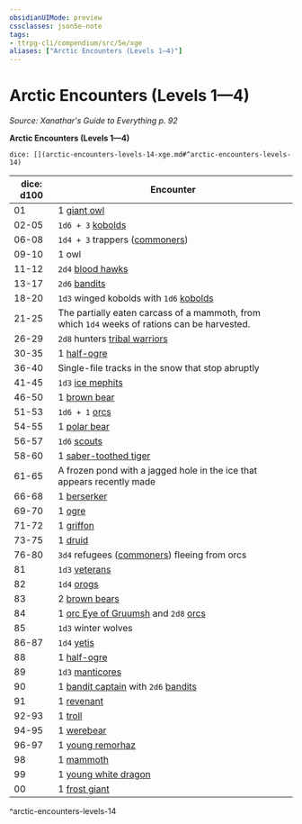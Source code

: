 ```yaml
---
obsidianUIMode: preview
cssclasses: json5e-note
tags:
- ttrpg-cli/compendium/src/5e/xge
aliases: ["Arctic Encounters (Levels 1—4)"]
---
```

# Arctic Encounters (Levels 1—4)
*Source: Xanathar's Guide to Everything p. 92* 

**Arctic Encounters (Levels 1—4)**

`dice: [](arctic-encounters-levels-14-xge.md#^arctic-encounters-levels-14)`

| dice: d100 | Encounter |
|------------|-----------|
| 01 | 1 [giant owl](giant-owl.md) |
| 02-05 | `1d6 + 3` [kobolds](kobold.md) |
| 06-08 | `1d4 + 3` trappers ([commoners](commoner.md)) |
| 09-10 | 1 owl |
| 11-12 | `2d4` [blood hawks](blood-hawk.md) |
| 13-17 | `2d6` [bandits](bandit.md) |
| 18-20 | `1d3` winged kobolds with `1d6` [kobolds](kobold.md) |
| 21-25 | The partially eaten carcass of a mammoth, from which `1d4` weeks of rations can be harvested. |
| 26-29 | `2d8` hunters [tribal warriors](tribal-warrior.md) |
| 30-35 | 1 [half-ogre](half-ogre-ogrillon.md) |
| 36-40 | Single-file tracks in the snow that stop abruptly |
| 41-45 | `1d3` [ice mephits](ice-mephit.md) |
| 46-50 | 1 [brown bear](brown-bear-xphb.md) |
| 51-53 | `1d6 + 1` [orcs](orc.md) |
| 54-55 | 1 [polar bear](polar-bear.md) |
| 56-57 | `1d6` [scouts](scout.md) |
| 58-60 | 1 [saber-toothed tiger](saber-toothed-tiger.md) |
| 61-65 | A frozen pond with a jagged hole in the ice that appears recently made |
| 66-68 | 1 [berserker](berserker-xmm.md) |
| 69-70 | 1 [ogre](ogre-xmm.md) |
| 71-72 | 1 [griffon](griffon.md) |
| 73-75 | 1 [druid](druid.md) |
| 76-80 | `3d4` refugees ([commoners](commoner.md)) fleeing from orcs |
| 81 | `1d3` [veterans](veteran.md) |
| 82 | `1d4` [orogs](orog.md) |
| 83 | 2 [brown bears](brown-bear-xphb.md) |
| 84 | 1 [orc Eye of Gruumsh](orc-eye-of-gruumsh.md) and `2d8` [orcs](orc.md) |
| 85 | `1d3` winter wolves |
| 86-87 | `1d4` [yetis](yeti.md) |
| 88 | 1 [half-ogre](half-ogre-ogrillon.md) |
| 89 | `1d3` [manticores](manticore.md) |
| 90 | 1 [bandit captain](bandit-captain.md) with `2d6` [bandits](bandit.md) |
| 91 | 1 [revenant](revenant.md) |
| 92-93 | 1 [troll](troll.md) |
| 94-95 | 1 [werebear](werebear.md) |
| 96-97 | 1 [young remorhaz](young-remorhaz.md) |
| 98 | 1 [mammoth](mammoth.md) |
| 99 | 1 [young white dragon](young-white-dragon.md) |
| 00 | 1 [frost giant](frost-giant.md) |
^arctic-encounters-levels-14